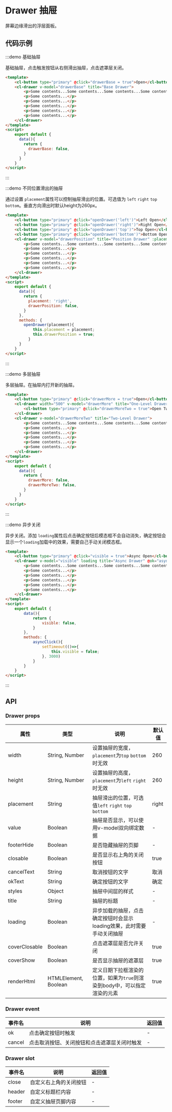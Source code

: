 # Drawer 抽屉

屏幕边缘滑出的浮层面板。

## 代码示例


:::demo 基础抽屉

基础抽屉，点击触发按钮从右侧滑出抽屉，点击遮罩层关闭。

```html
<template>
    <cl-button type="primary" @click="drawerBase = true">Open</cl-button>
    <cl-drawer v-model="drawerBase" title="Base Drawer">
        <p>Some contents...Some contents...Some contents...Some contents...Some contents...</p>
        <p>Some contents...</p>
        <p>Some contents...</p>
        <p>Some contents...</p>
        <p>Some contents...</p>
        <p>Some contents...</p>
    </cl-drawer>
</template>
<script>
    export default {
      data(){
        return {
          drawerBase: false,
        }
      }
    }
</script>

```

:::


:::demo 不同位置滑出的抽屉

通过设置 `placement`属性可以控制抽屉滑出的位置。可选值为 `left` `right` `top` `bottom`。垂直方向滑出时默认height为260px。

```html
<template>
    <cl-button type="primary" @click="openDrawer('left')">Left Open</cl-button>
    <cl-button type="primary" @click="openDrawer('right')">Right Open</cl-button>
    <cl-button type="primary" @click="openDrawer('top')">Top Open</cl-button>
    <cl-button type="primary" @click="openDrawer('bottom')">Bottom Open</cl-button>
    <cl-drawer v-model="drawerPosition" title="Position Drawer" :placement="placement">
        <p>Some contents...Some contents...Some contents...Some contents...Some contents...</p>
        <p>Some contents...</p>
        <p>Some contents...</p>
        <p>Some contents...</p>
        <p>Some contents...</p>
        <p>Some contents...</p>
    </cl-drawer>
</template>
<script>
    export default {
      data(){
        return {
          placement: 'right',
          drawerPosition: false,
        }
      },
      methods: {
        openDrawer(placement){
            this.placement = placement;
            this.drawerPosition = true;
          }
      }
    }
</script>

```

:::


:::demo 多层抽屉

多层抽屉。在抽屉内打开新的抽屉。

```html
<template>
    <cl-button type="primary" @click="drawerMore = true">Open</cl-button>
    <cl-drawer width="500" v-model="drawerMore" title="One-Level Drawer">
        <cl-button type="primary" @click="drawerMoreTwo = true">Open TwoDrawer</cl-button>
    </cl-drawer>
    <cl-drawer v-model="drawerMoreTwo" title="Two-Level Drawer">
        <p>Some contents...Some contents...Some contents...Some contents...Some contents...</p>
        <p>Some contents...</p>
        <p>Some contents...</p>
        <p>Some contents...</p>
        <p>Some contents...</p>
        <p>Some contents...</p>
    </cl-drawer>
</template>
<script>
    export default {
      data(){
        return {
          drawerMore: false,
          drawerMoreTwo: false,
        }
      }
    }
</script>

```

:::



:::demo 异步关闭

异步关闭。添加 `loading`属性后点击确定按钮后模态框不会自动消失，确定按钮会显示一个`loading`加载中的效果，需要自己手动关闭模态框。

```html
<template>
    <cl-button type="primary" @click="visible = true">Async Open</cl-button>
    <cl-drawer v-model="visible" loading title="Async Drawer" @ok="asyncClick">
        <p>Some contents...Some contents...Some contents...Some contents...Some contents...</p>
        <p>Some contents...</p>
        <p>Some contents...</p>
        <p>Some contents...</p>
        <p>Some contents...</p>
        <p>Some contents...</p>
    </cl-drawer>
</template>
<script>
    export default {
        data(){
            return {
                visible: false,
            }
        },
        methods: {
            asyncClick(){
                setTimeout(()=>{
                    this.visible = false;
                }, 3000)
            }
        }
    }
</script>

```

:::



## API

### Drawer props

| 属性 | 类型 | 说明 | 默认值 |
| ---- | ---- | ---- | ---- |
| width | String, Number | 设置抽屉的宽度，`placement`为`top` `bottom`时无效 | 260 |
| height | String, Number | 设置抽屉的高度，`placement`为`left` `right`时无效 | 260 |
| placement | String | 抽屉滑出的位置，可选值`left` `right` `top` `bottom` | right |
| value | Boolean | 抽屉是否显示，可以使用v-model双向绑定数据 | - |
| footerHide | Boolean | 是否隐藏抽屉的页脚 | - |
| closable | Boolean | 是否显示右上角的关闭按钮 | true |
| cancelText | String | 取消按钮的文字 | 取消 |
| okText | String | 确定按钮的文字 | 确定 |
| styles | Object | 抽屉中间层的样式 | - |
| title | String | 抽屉的标题 | - |
| loading | Boolean | 异步加载的抽屉，点击确定按钮时会显示loading效果，此时需要手动关闭抽屉 | - |
| coverClosable | Boolean | 点击遮罩层是否允许关闭 | true |
| coverShow | Boolean | 是否显示抽屉的遮罩层 | true |
| renderHtml | HTMLElement, Boolean | 定义日期下拉框渲染的位置，如果为`true`则渲染到body中，可以指定渲染的元素 | true |


### Drawer event

| 事件名 | 说明 | 返回值 |
| ---- | ---- | ---- |
| ok | 点击确定按钮时触发 | - |
| cancel | 点击取消按钮、关闭按钮和点击遮罩层关闭时触发 | - |


### Drawer slot

| 事件名 | 说明 | 返回值 |
| ---- | ---- | ---- |
| close | 自定义右上角的关闭按钮 | - |
| header | 自定义标题栏内容 | - |
| footer | 自定义抽屉页脚内容 | - |

